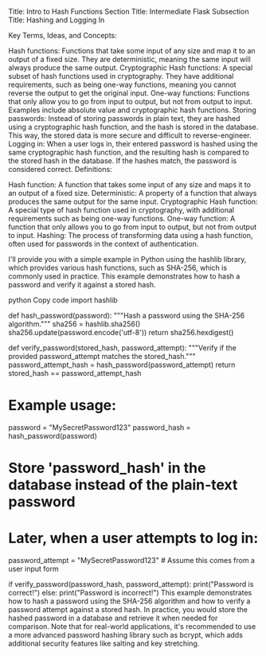Title: Intro to Hash Functions
Section Title: Intermediate Flask
Subsection Title: Hashing and Logging In

Key Terms, Ideas, and Concepts:

Hash functions: Functions that take some input of any size and map it to an output of a fixed size. They are deterministic, meaning the same input will always produce the same output.
Cryptographic Hash functions: A special subset of hash functions used in cryptography. They have additional requirements, such as being one-way functions, meaning you cannot reverse the output to get the original input.
One-way functions: Functions that only allow you to go from input to output, but not from output to input. Examples include absolute value and cryptographic hash functions.
Storing passwords: Instead of storing passwords in plain text, they are hashed using a cryptographic hash function, and the hash is stored in the database. This way, the stored data is more secure and difficult to reverse-engineer.
Logging in: When a user logs in, their entered password is hashed using the same cryptographic hash function, and the resulting hash is compared to the stored hash in the database. If the hashes match, the password is considered correct.
Definitions:

Hash function: A function that takes some input of any size and maps it to an output of a fixed size.
Deterministic: A property of a function that always produces the same output for the same input.
Cryptographic Hash function: A special type of hash function used in cryptography, with additional requirements such as being one-way functions.
One-way function: A function that only allows you to go from input to output, but not from output to input.
Hashing: The process of transforming data using a hash function, often used for passwords in the context of authentication.

I'll provide you with a simple example in Python using the hashlib library, which provides various hash functions, such as SHA-256, which is commonly used in practice. This example demonstrates how to hash a password and verify it against a stored hash.

python
Copy code
import hashlib

def hash_password(password):
    """Hash a password using the SHA-256 algorithm."""
    sha256 = hashlib.sha256()
    sha256.update(password.encode('utf-8'))
    return sha256.hexdigest()

def verify_password(stored_hash, password_attempt):
    """Verify if the provided password_attempt matches the stored_hash."""
    password_attempt_hash = hash_password(password_attempt)
    return stored_hash == password_attempt_hash

# Example usage:
password = "MySecretPassword123"
password_hash = hash_password(password)

# Store 'password_hash' in the database instead of the plain-text password

# Later, when a user attempts to log in:
password_attempt = "MySecretPassword123"  # Assume this comes from a user input form

if verify_password(password_hash, password_attempt):
    print("Password is correct!")
else:
    print("Password is incorrect!")
This example demonstrates how to hash a password using the SHA-256 algorithm and how to verify a password attempt against a stored hash. In practice, you would store the hashed password in a database and retrieve it when needed for comparison. Note that for real-world applications, it's recommended to use a more advanced password hashing library such as bcrypt, which adds additional security features like salting and key stretching.
